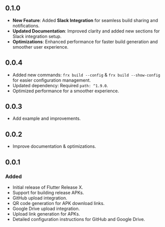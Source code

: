 ## 0.1.0

- **New Feature**: Added **Slack Integration** for seamless build sharing and notifications.
- **Updated Documentation**: Improved clarity and added new sections for Slack integration setup.
- **Optimizations**: Enhanced performance for faster build generation and smoother user experience.

## 0.0.4

- Added new commands: `frx build --config` & `frx build --show-config` for easier configuration management.
- Updated dependency: Required `path: ^1.9.0`.
- Optimized performance for a smoother experience.

## 0.0.3

- Add example and improvements.

## 0.0.2

- Improve documentation & optimizations.

## 0.0.1

### Added

- Initial release of Flutter Release X.
- Support for building release APKs.
- GitHub upload integration.
- QR code generation for APK download links.
- Google Drive upload integration.
- Upload link generation for APKs.
- Detailed configuration instructions for GitHub and Google Drive.
